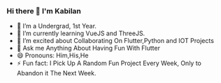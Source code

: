 ### Hi there 👋 I'm Kabilan

- 🔭 I’m a Undergrad, 1st Year.
- 🌱 I’m currently learning VueJS and ThreeJS.
- 👯 I’m excited about Collaborating On Flutter,Python and IOT Projects
- 💬 Ask me Anything About Having Fun With Flutter
- 😄 Pronouns: Him,His,He
- ⚡ Fun fact: I Pick Up A Random Fun Project Every Week, Only to Abandon it The Next Week.

